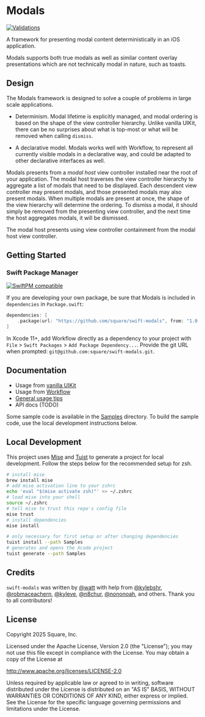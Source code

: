 # Modals

[![Validations](https://github.com/square/swift-modals/actions/workflows/validations.yaml/badge.svg)](https://github.com/square/swift-modals/actions/workflows/validations.yaml)

A framework for presenting modal content deterministically in an iOS application.

Modals supports both true modals as well as similar content overlay presentations which are not technically modal in nature, such as toasts.

## Design

The Modals framework is designed to solve a couple of problems in large scale applications.

- Determinism. Modal lifetime is explicitly managed, and modal ordering is based on the shape of the view controller hierarchy. Unlike vanilla UIKit, there can be no surprises about what is top-most or what will be removed when calling `dismiss`.

- A declarative model. Modals works well with Workflow, to represent all currently visible modals in a declarative way, and could be adapted to other declarative interfaces as well.

Modals presents from a _modal host_ view controller installed near the root of your application. The modal host traverses the view controller hierarchy to aggregate a list of modals that need to be displayed. Each descendent view controller may present modals, and those presented modals may also present modals. When multiple modals are present at once, the shape of the view hierarchy will determine the ordering. To dismiss a modal, it should simply be removed from the presenting view controller, and the next time the host aggregates modals, it will be dismissed.

The modal host presents using view controller containment from the modal host view controller.

## Getting Started

### Swift Package Manager

[![SwiftPM compatible](https://img.shields.io/badge/SwiftPM-compatible-orange.svg)](#swift-package-manager)

If you are developing your own package, be sure that Modals is included in `dependencies`
in `Package.swift`:

```swift
dependencies: [
    .package(url: "https://github.com/square/swift-modals", from: "1.0.0")
]
```

In Xcode 11+, add Workflow directly as a dependency to your project with
`File` > `Swift Packages` > `Add Package Dependency...`. Provide the git URL when prompted: `git@github.com:square/swift-modals.git`.

## Documentation

- Usage from [vanilla UIKit](Documentation/uikit-usage.md)
- Usage from [Workflow](Documentation/workflow-usage.md)
- [General usage tips](Documentation/tips.md)
- API docs (TODO)

Some sample code is available in the [Samples](Samples) directory. To build the sample code, use the local development instructions below.

## Local Development

This project uses [Mise](https://mise.jdx.dev/) and [Tuist](https://tuist.io/) to generate a project for local development. Follow the steps below for the recommended setup for zsh.

```sh
# install mise
brew install mise
# add mise activation line to your zshrc
echo 'eval "$(mise activate zsh)"' >> ~/.zshrc
# load mise into your shell
source ~/.zshrc
# tell mise to trust this repo's config file
mise trust
# install dependencies
mise install

# only necessary for first setup or after changing dependencies
tuist install --path Samples
# generates and opens the Xcode project
tuist generate --path Samples
```

## Credits

`swift-modals` was written by [@watt](https://github.com/watt) with help from [@kylebshr](https://github.com/kylebshr), [@robmaceachern](https://github.com/robmaceachern), [@kyleve](https://github.com/kyleve), [@n8chur](https://github.com/n8chur), [@nononoah](https://github.com/nononoah), and others. Thank you to all contributors!

## License

Copyright 2025 Square, Inc.

Licensed under the Apache License, Version 2.0 (the "License");
you may not use this file except in compliance with the License.
You may obtain a copy of the License at

http://www.apache.org/licenses/LICENSE-2.0

Unless required by applicable law or agreed to in writing, software
distributed under the License is distributed on an "AS IS" BASIS,
WITHOUT WARRANTIES OR CONDITIONS OF ANY KIND, either express or implied.
See the License for the specific language governing permissions and
limitations under the License.
